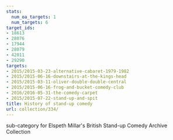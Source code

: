 ```yaml
---
stats:
  num_oa_targets: 1
  num_targets: 6
target_ids:
- 18613
- 28076
- 17944
- 28079
- 42011
- 29290
targets:
- 2015/2015-03-23-alternative-cabaret-1979-1982
- 2015/2015-06-16-downstairs-at-the-kings-head
- 2015/2015-03-11-oliver-double-double-central
- 2015/2015-06-16-frog-and-bucket-comedy-club
- 2016/2016-05-31-the-comedy-carpet
- 2015/2015-07-22-stand-up-and-spit
title: History of stand-up comedy
url: collection/334/
---
```


sub-category for Elspeth Millar's British Stand-up Comedy Archive Collection